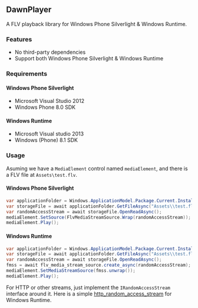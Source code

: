 ## DawnPlayer
A FLV playback library for Windows Phone Silverlight & Windows Runtime.

### Features
* No third-party dependencies
* Support both Windows Phone Silverlight & Windows Runtime

### Requirements
#### Windows Phone Silverlight
* Microsoft Visual Studio 2012
* Windows Phone 8.0 SDK

#### Windows Runtime
* Microsoft Visual studio 2013
* Windows (Phone) 8.1 SDK

### Usage

Asuming we have a `MediaElement` control named `mediaElement`, and there is a FLV file at `Assets\test.flv`.

#### Windows Phone Silverlight
``` csharp
var applicationFolder = Windows.ApplicationModel.Package.Current.InstalledLocation;
var storageFile = await applicationFolder.GetFileAsync("Assets\\test.flv");
var randomAccessStream = await storageFile.OpenReadAsync();
mediaElement.SetSource(FlvMediaStreamSource.Wrap(randomAccessStream));
mediaElement.Play();
```

#### Windows Runtime
``` csharp
var applicationFolder = Windows.ApplicationModel.Package.Current.InstalledLocation;
var storageFile = await applicationFolder.GetFileAsync("Assets\\test.flv");
var randomAccessStream = await storageFile.OpenReadAsync();
fmss = await flv_media_stream_source.create_async(randomAccessStream);
mediaElement.SetMediaStreamSource(fmss.unwrap());
mediaElement.Play();
```

For HTTP or other streams, just implement the `IRandomAccessStream` interface around it. Here is a simple [http_random_access_stream](https://github.com/lxrite/DawnPlayer/blob/master/core/dawn_player/http_random_access_stream.hpp) for Windows Runtime.
